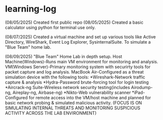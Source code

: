 # learning-log
(08/05/2025) Created first public repo
(08/05/2025) Created a basic calculator using python for terminal use only.

(08/07/2025) Created a virtual machine and set up various tools like Active Directory, WireShark, Event Log Explorer, SysinternalSuite. To simulate a "Blue Team" home lab.

(08/09/2025) "Blue Team" Home Lab in depth setup. Host Machine(Windows)-Runs main VM environment for monitoring and analysis. VM(Windows Server)-Primary monitoring system with securirty tools for packet capture and log analysis. MacBook Air-Configured as a threat simulation device with the following tools: *Wireshark-Network traffic capture & analysis *Hydra-Password brute-forcing tool for login testing *Aircrack-ng Suite-Wireless network security testing(includes Airodump-ng, Aireplay-ng, Airbase-ng) *Nikto-Web vulnerability scanner *iPad-Configured for remote access into the VM/host machine and planned for basic network probing & simulated malicious activity. (FOCUS IS ON SIMULATING INTERNAL THREATS AND MONITORING SUSPICIOUS ACTIVITY ACROSS THE LAB ENVIRONMENT)  
